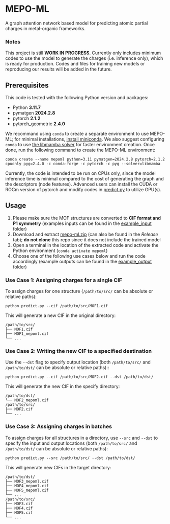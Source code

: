 # MEPO-ML
A graph attention network based model for predicting atomic partial charges in metal-organic frameworks.

### Notes

This project is still **WORK IN PROGRESS**. Currently only includes minimum codes to use the model to generate the charges (i.e. inference only), which is ready for production. Codes and files for training new models or reproducing our results will be added in the future.

## Prerequisites

This code is tested with the following Python version and packages:
- Python **3.11.7**
- pymatgen **2024.2.8**
- pytorch **2.1.2**
- pytorch_geometric **2.4.0**

We recommand using `conda` to create a separate environment to use MEPO-ML; for minimal installations, [install miniconda](https://docs.anaconda.com/free/miniconda/). We also suggest configuring `conda` to use [the libmamba solver](https://conda.github.io/conda-libmamba-solver/user-guide/) for faster environment creation. Once done, run the following command to create the MEPO-ML environment:

```
conda create --name mepoml python=3.11 pymatgen=2024.2.8 pytorch=2.1.2 cpuonly pyg=2.4.0 -c conda-forge -c pytorch -c pyg --solver=libmamba
```

Currently, the code is intended to be run on CPUs only, since the model inference time is minimal compared to the cost of generating the graph and the descriptors (node features). Advanced users can install the CUDA or ROCm version of pytorch and modify codes in [predict.py](predict.py) to utilize GPU(s).

## Usage

1. Please make sure the MOF structures are converted to **CIF format and P1 symmetry** (examples inputs can be found in the [example_input](example_input) folder)
2. Download and extract [mepo-ml.zip](https://github.com/uowoolab/MEPO-ML/releases/latest/download/asset-name.zip) (can also be found in the *Release* tab); **do not clone** this repo since it does not include the trained model
3. Open a terminal in the location of the extracted code and activate the Python environment (`conda activate mepoml`)
4. Choose one of the following use cases below and run the code accordingly (example outputs can be found in the [example_output](example_output) folder)

### Use Case 1: Assigning charges for a single CIF

To assign charges for one structure (`/path/to/src/` can be absolute or relative paths):

```
python predict.py --cif /path/to/src/MOF1.cif
```

This will generate a new CIF in the original directory:

```
/path/to/src/
├── MOF1.cif
├── MOF1_mepoml.cif
└── ...
```

### Use Case 2: Writing the new CIF to a specified destination

Use the `--dst` flag to specify output location (both `/path/to/src/` and `/path/to/dst/` can be absolute or relative paths)::

```
python predict.py --cif /path/to/src/MOF2.cif --dst /path/to/dst/
```

This will generate the new CIF in the specify directory:

```
/path/to/dst/
└── MOF2_mepoml.cif
/path/to/src/
├── MOF2.cif
└── ...
```

### Use Case 3: Assigning charges in batches

To assign charges for all structures in a directory, use `--src` and `--dst` to specify the input and output locations (both `/path/to/src/` and `/path/to/dst/` can be absolute or relative paths):

```
python predict.py --src /path/to/src/ --dst /path/to/dst/
```

This will generate new CIFs in the target directory:

```
/path/to/dst/
├── MOF3_mepoml.cif
├── MOF4_mepoml.cif
├── MOF5_mepoml.cif
└── ...
/path/to/src/
├── MOF3.cif
├── MOF4.cif
├── MOF5.cif
└── ...
```
